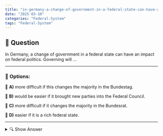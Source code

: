```yaml
---
title: "in-germany-a-change-of-government-in-a-federal-state-can-have-an-impact-on-federal-politics-governin"
date: "2025-03-10"
categories: "Federal-System"
tags: "Federal-System"
---
```


## 📌 **Question**

In Germany, a change of government in a federal state can have an impact on federal politics. Governing will ...



---

### 📝 **Options:**

🔘 **A)** more difficult if this changes the majority in the Bundestag.

🔘 **B)** would be easier if it brought new parties into the Federal Council.

🔘 **C)** more difficult if it changes the majority in the Bundesrat.

🔘 **D)** easier if it is a rich federal state.

---

<details>
  <summary>🔍 Show Answer</summary>

  <p>
💡  <b>Correct Answer:</b>  c
  </p>
  <p>
    📖<b>Explanation:</b>
    In Germany, the political system consists of federal states and the federal government. Each federal state has its own government that influences the Bundesrat – the upper house of parliament. The Bundesrat consists of representatives of the state governments and participates in legislation. A change of government in a federal state can change the composition of the Bundesrat, which in turn can influence federal policy. Changes in the distribution of majorities in the Bundestag or Bundesrat can complicate or facilitate the legislative processes, depending on the parties involved and the financial resources of the federal state.
  </p>
</details>
